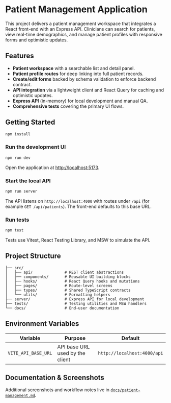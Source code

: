 # Patient Management Application

This project delivers a patient management workspace that integrates a React front-end with an Express API. Clinicians can search for patients, view real-time demographics, and manage patient profiles with responsive forms and optimistic updates.

## Features

- **Patient workspace** with a searchable list and detail panel.
- **Patient profile routes** for deep linking into full patient records.
- **Create/edit forms** backed by schema validation to enforce backend contract.
- **API integration** via a lightweight client and React Query for caching and optimistic updates.
- **Express API** (in-memory) for local development and manual QA.
- **Comprehensive tests** covering the primary UI flows.

## Getting Started

```bash
npm install
```

### Run the development UI

```bash
npm run dev
```

Open the application at [http://localhost:5173](http://localhost:5173).

### Start the local API

```bash
npm run server
```

The API listens on `http://localhost:4000` with routes under `/api` (for example `GET /api/patients`). The front-end defaults to this base URL.

### Run tests

```bash
npm test
```

Tests use Vitest, React Testing Library, and MSW to simulate the API.

## Project Structure

```
├── src/
│   ├── api/              # REST client abstractions
│   ├── components/       # Reusable UI building blocks
│   ├── hooks/            # React Query hooks and mutations
│   ├── pages/            # Route-level screens
│   ├── types/            # Shared TypeScript contracts
│   └── utils/            # Formatting helpers
├── server/               # Express API for local development
├── tests/                # Testing utilities and MSW handlers
└── docs/                 # End-user documentation
```

## Environment Variables

| Variable | Purpose | Default |
| -------- | ------- | ------- |
| `VITE_API_BASE_URL` | API base URL used by the client | `http://localhost:4000/api` |

## Documentation & Screenshots

Additional screenshots and workflow notes live in [`docs/patient-management.md`](docs/patient-management.md).

